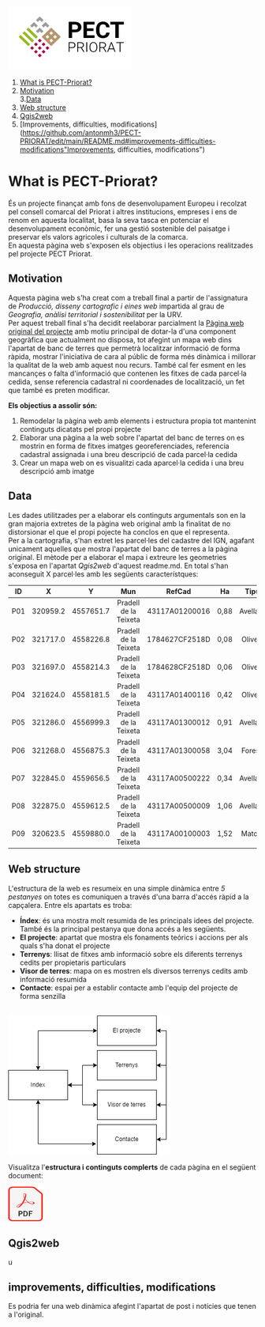 <img src="./images/Logo.png" alt="HTML5 Icon" width="250" height="128"> <br>
1. [What is PECT-Priorat?](https://github.com/antonmh3/PECT-PRIORAT/edit/main/README.md#what-is-pect-priorat "What is PECT-Priorat")<br>
2. [Motivation](https://github.com/antonmh3/PECT-PRIORAT/edit/main/README.md#motivation "Motivation")<br>
3.[Data](https://github.com/antonmh3/PECT-PRIORAT/edit/main/README.md#data "Data")<br>
4. [Web structure](https://github.com/antonmh3/PECT-PRIORAT/edit/main/README.md#web-structure "Web structure")<br>
5. [Qgis2web](https://github.com/antonmh3/PECT-PRIORAT/edit/main/README.md#qgis2web "Qgis2web")<br>
6. [Improvements, difficulties, modifications](https://github.com/antonmh3/PECT-PRIORAT/edit/main/README.md#improvements-difficulties-modifications"Improvements, difficulties, modifications")<br>
# What is PECT-Priorat?
És un projecte finançat amb fons de desenvolupament Europeu i recolzat pel consell comarcal del Priorat i altres institucions, empreses i ens de renom en aquesta localitat, basa la seva tasca en potenciar el desenvolupament econòmic, fer una gestió sostenible del paisatge i preservar els valors agricoles i culturals de la comarca.<br>
En aquesta pàgina web s'exposen els objectius i les operacions realitzades pel projecte PECT Priorat.
## Motivation
Aquesta pàgina web s'ha creat com a treball final a partir de l'assignatura de *Producció, disseny cartografic i eines web* impartida al grau de *Geografia, anàlisi territorial i sostenibilitat* per la URV. <br>
Per aquest treball final s'ha decidit reelaborar parcialment la [Pàgina web original del projecte](http://pectpriorat.cat/) amb motiu principal de dotar-la d'una component geogràfica que actualment no disposa, tot afegint un mapa web dins l'apartat de banc de terres que permetrà localitzar informació de forma ràpida, mostrar l'iniciativa de cara al públic de forma més dinàmica i millorar la qualitat de la web amb aquest nou recurs. També cal fer esment en les mancançes o falta d'informació que contenen les fitxes de cada parcel·la cedida, sense referencia cadastral ni coordenades de localització, un fet que també es preten modificar.<br>

**Els objectius a assolir són:**
1. Remodelar la pàgina web amb elements i estructura propia tot mantenint continguts dicatats pel propi projecte
2. Elaborar una pàgina a la web sobre l'apartat del banc de terres on es mostrin en forma de fitxes imatges georeferenciades, referencia cadastral assignada i una breu descripció de cada parcel·la cedida
3. Crear un mapa web on es visualitzi cada aparcel·la cedida i una breu descripció amb imatge
## Data
Les dades utilitzades per a elaborar els continguts argumentals son en la gran majoria extretes de la pàgina web original amb la finalitat de no distorsionar el que el propi pojecte ha conclos en que el representa. <br>
Per a la cartografia, s'han extret les parcel·les del cadastre del IGN, agafant unicament aquelles que mostra l'apartat del banc de terres a la pàgina original. El mètode per a elaborar el mapa i extreure les geometries s'exposa en l'apartat *Qgis2web* d'aquest readme.md. En total s'han aconseguit X parcel·les amb les següents característques: <br>

|ID|X|Y|Mun|RefCad|Ha|Tipus|regadiu|
| ------------- |:-------------:|:-------------:|:-------------:|:-------------:|:-------------:|:-------------:|-------------:|
|P01|	320959.2|	4557651.7|	Pradell de la Teixeta|	43117A01200016|	0,88|Avellaner|No|
|P02|	321717.0|	4558226.8|	Pradell de la Teixeta|	1784627CF2518D| 0,08|Oliverar|No|
|P03|	321697.0|	4558214.3|	Pradell de la Teixeta|	1784628CF2518D| 0,06|Oliverar|No|
|P04|	321624.0|	4558181.5|	Pradell de la Teixeta|	43117A01400116| 0,42|Oliverar|No|
|P05|	321286.0|	4556999.3|	Pradell de la Teixeta|	43117A01300012| 0,91|Avellaner|No|
|P06|	321268.0|	4556875.3|	Pradell de la Teixeta|	43117A01300058| 3,04|Forestal|No|
|P07|	322845.0|	4559656.5|	Pradell de la Teixeta|	43117A00500222| 0,34|Avellaner|No|
|P08|	322875.0|	4559612.5|  Pradell de la Teixeta|	43117A00500009| 1,06|Avellaner|No|
|P09|	320623.5|	4559880.0|	Pradell de la Teixeta|	43117A00100003| 1,52|Matollar|No|



## Web structure
L'estructura de la web es resumeix en una simple dinàmica entre *5 pestanyes* on totes es comuniquen a través d'una barra d'accés ràpid a la capçalera. Entre els apartats es troba:
- **Índex**: és una mostra molt resumida de les principals idees del projecte. També és la principal pestanya que dona accés a les següents.
- **El projecte**: apartat que mostra els fonaments teórics i accions per als quals s'ha donat el projecte
- **Terrenys**: llisat de fitxes amb informació sobre els diferents terrenys cedits per propietaris particulars
- **Visor de terres**: mapa on es mostren els diversos terrenys cedits amb informació resumida
- **Contacte**: espai per a establir contacte amb l'equip del projecte de forma senzilla 
<br>
<img src="./readme/webflow.png" alt="HTML5 Icon">

Visualitza l'**estructura i continguts complerts** de cada pàgina en el següent document:<br>

<a href= "./docx/continguts.pdf"><img src="./docx/pdf.png" width="70" height="70"></a> <br> 
## Qgis2web
u
## improvements, difficulties, modifications
Es podria fer una web dinàmica afegint l'apartat de post i notícies que tenen a l'original.
